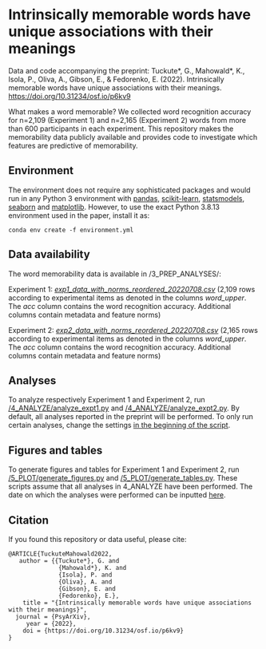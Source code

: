 # Intrinsically memorable words have unique associations with their meanings

Data and code accompanying the preprint: Tuckute*, G., Mahowald*, K., Isola, P., Oliva, A., Gibson, E., & Fedorenko, E. (2022). Intrinsically memorable words have unique associations with their meanings. https://doi.org/10.31234/osf.io/p6kv9

What makes a word memorable? We collected word recognition accuracy for n=2,109 (Experiment 1) and n=2,165 (Experiment 2) words from more than 600 participants in each experiment. This repository makes the memorability data publicly available and provides code to investigate which features are predictive of memorability.

## Environment
The environment does not require any sophisticated packages and would run in any Python 3 environment with [pandas](https://pandas.pydata.org/), [scikit-learn](https://scikit-learn.org/stable/), [statsmodels](https://www.statsmodels.org/stable/index.html), [seaborn](https://seaborn.pydata.org/) and [matplotlib](https://matplotlib.org/). However, to use the exact Python 3.8.13 environment used in the paper, install it as:

```
conda env create -f environment.yml
```

## Data availability
The word memorability data is available in /3_PREP_ANALYSES/:

Experiment 1: [*exp1_data_with_norms_reordered_20220708.csv*](https://github.com/gretatuckute/memorable_words/blob/main/3_PREP_ANALYSES/exp1_data_with_norms_reordered_20220708.csv) (2,109 rows according to experimental items as denoted in the columns *word_upper*. The *acc* column contains the word recognition accuracy. Additional columns contain metadata and feature norms)

Experiment 2: [*exp2_data_with_norms_reordered_20220708.csv*](https://github.com/gretatuckute/memorable_words/blob/main/3_PREP_ANALYSES/exp2_data_with_norms_reordered_20220708.csv) (2,165 rows according to experimental items as denoted in the columns *word_upper*. The *acc* column contains the word recognition accuracy. Additional columns contain metadata and feature norms)

## Analyses
To analyze respectively Experiment 1 and Experiment 2, run [/4_ANALYZE/analyze_expt1.py](https://github.com/gretatuckute/memorable_words/blob/main/4_ANALYZE/analyze_expt1.py) and [/4_ANALYZE/analyze_expt2.py](https://github.com/gretatuckute/memorable_words/blob/main/4_ANALYZE/analyze_expt2.py).
By default, all analyses reported in the preprint will be performed. To only run certain analyses, change the settings [in the beginning of the script](https://github.com/gretatuckute/memorable_words/blob/main/4_ANALYZE/analyze_expt1.py#L3). 

## Figures and tables
To generate figures and tables for Experiment 1 and Experiment 2, run [/5_PLOT/generate_figures.py](https://github.com/gretatuckute/memorable_words/blob/main/5_PLOT/generate_figures.py) and [/5_PLOT/generate_tables.py](https://github.com/gretatuckute/memorable_words/blob/main/5_PLOT/generate_tables.py). These scripts assume that all analyses in 4_ANALYZE have been performed. The date on which the analyses were performed can be inputted [here](https://github.com/gretatuckute/memorable_words/blob/main/5_PLOT/generate_figures.py#L7). 

## Citation
If you found this repository or data useful, please cite:

```
@ARTICLE{TuckuteMahowald2022,
   author = {{Tuckute*}, G. and
              {Mahowald*}, K. and
              {Isola}, P. and
              {Oliva}, A. and
              {Gibson}, E. and
              {Fedorenko}, E.},
    title = "{Intrinsically memorable words have unique associations with their meanings}",
  journal = {PsyArXiv},
     year = {2022},
    doi = {https://doi.org/10.31234/osf.io/p6kv9}
}
```
